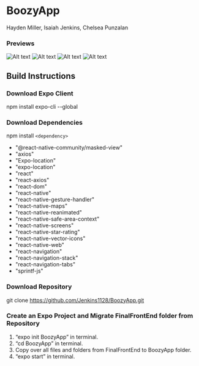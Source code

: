 # BoozyApp 

Hayden Miller, Isaiah Jenkins, Chelsea Punzalan

### Previews

![Alt text](/Home.png?raw=true)
![Alt text](/Filter.png?raw=true)
![Alt text](/RestaurantPage.png?raw=true)
![Alt text](/MyFavorites.png?raw=true)

## Build Instructions

### Download Expo Client
npm install expo-cli --global

### Download Dependencies
npm install `<dependency>`
  
* "@react-native-community/masked-view"
* "axios"
* "Expo-location"
* "expo-location"
* "react"
* "react-axios"
* "react-dom"
* "react-native"
* "react-native-gesture-handler"
* "react-native-maps"
* "react-native-reanimated"
* "react-native-safe-area-context"
* "react-native-screens"
* "react-native-star-rating"
* "react-native-vector-icons"
* "react-native-web"
* "react-navigation"
* "react-navigation-stack"
* "react-navigation-tabs"
* "sprintf-js"

### Download Repository
git clone https://github.com/Jenkins1128/BoozyApp.git

### Create an Expo Project and Migrate FinalFrontEnd folder from Repository
1. “expo init BoozyApp” in terminal.
2. “cd BoozyApp” in terminal.
3. Copy over all files and folders from FinalFrontEnd to BoozyApp folder.
4. “expo start” in terminal.



